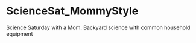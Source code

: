 # ScienceSat_MommyStyle
Science Saturday with a Mom.  Backyard science with common household equipment
